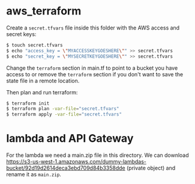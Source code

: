 
# aws_terraform

Create a `secret.tfvars` file inside this folder with the AWS access and secret keys:

```bash
$ touch secret.tfvars
$ echo "access_key = \"MYACCESSKEYGOESHERE\"" >> secret.tfvars
$ echo "secret_key = \"MYSECRETKEYGOESHERE\"" >> secret.tfvars
```

Change the `terraform` section in main.tf to point to a bucket you have access to or remove the `terraform` section if you don't want to save the state file in a remote location.

Then plan and run terraform:

```bash
$ terraform init
$ terraform plan -var-file="secret.tfvars"
$ terraform apply -var-file="secret.tfvars"
```

# lambda and API Gateway

For the lambda we need a main.zip file in this directory. We can download https://s3-us-west-1.amazonaws.com/dummy-lambdas-bucket/92d19d2614deca3ebd709d84b3358dde (private object) and rename it as `main.zip`.
